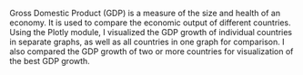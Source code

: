 Gross Domestic Product (GDP) is a measure of the size and health of an economy. 
It is used to compare the economic output of different countries.
Using the Plotly module, I visualized the GDP growth of individual countries in separate graphs, as well as all countries in one graph for comparison.
I also compared the GDP growth of two or more countries for visualization of the best GDP growth.
